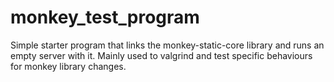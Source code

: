 # monkey_test_program

Simple starter program that links the monkey-static-core library and runs an empty server with it. Mainly used to valgrind and test specific behaviours for monkey library changes.